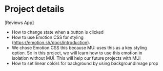 # Project details

[Reviews App]

- How to change state when a button is clicked
- How to use Emotion CSS for styling (https://emotion.sh/docs/introduction).
- We chose Emotion CSS this because MUI uses this as a key styling option. So in this project, we will learn how to use this emotion in isolation without MUI. This will help our future projects with MUI
- How to set linear colors for background by using backgroundImage prop
